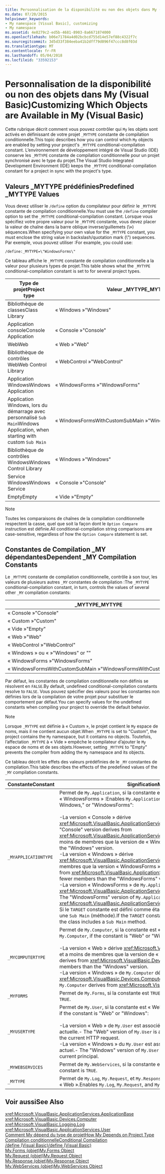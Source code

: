```yaml
---
title: Personnalisation de la disponibilité ou non des objets dans My (Visual Basic)
ms.date: 07/20/2015
helpviewer_keywords:
- My namespace [Visual Basic], customizing
- My namespace
ms.assetid: 4e8279c2-ed5b-4681-8903-8a6671874000
ms.openlocfilehash: b06e71784a4d02bcbcd755d14e57ef88c4322f7c
ms.sourcegitcommit: 3d5d33f384eeba41b2dff79d096f47ccc8d8f03d
ms.translationtype: MT
ms.contentlocale: fr-FR
ms.lasthandoff: 05/04/2018
ms.locfileid: "33592153"
---
```

# <a name="customizing-which-objects-are-available-in-my-visual-basic"></a><span data-ttu-id="27f20-102">Personnalisation de la disponibilité ou non des objets dans My (Visual Basic)</span><span class="sxs-lookup"><span data-stu-id="27f20-102">Customizing Which Objects are Available in My (Visual Basic)</span></span>
<span data-ttu-id="27f20-103">Cette rubrique décrit comment vous pouvez contrôler qui `My` les objets sont activés en définissant de votre projet `_MYTYPE` constante de compilation conditionnelle.</span><span class="sxs-lookup"><span data-stu-id="27f20-103">This topic describes how you can control which `My` objects are enabled by setting your project's `_MYTYPE` conditional-compilation constant.</span></span> <span data-ttu-id="27f20-104">L’environnement de développement intégré de Visual Studio (IDE) conserve les `_MYTYPE` constante de compilation conditionnelle pour un projet synchronisé avec le type du projet.</span><span class="sxs-lookup"><span data-stu-id="27f20-104">The Visual Studio Integrated Development Environment (IDE) keeps the `_MYTYPE` conditional-compilation constant for a project in sync with the project's type.</span></span>  
  
## <a name="predefined-mytype-values"></a><span data-ttu-id="27f20-105">Valeurs _MYTYPE prédéfinies</span><span class="sxs-lookup"><span data-stu-id="27f20-105">Predefined _MYTYPE Values</span></span>  
 <span data-ttu-id="27f20-106">Vous devez utiliser le `/define` option du compilateur pour définir le `_MYTYPE` constante de compilation conditionnelle.</span><span class="sxs-lookup"><span data-stu-id="27f20-106">You must use the `/define` compiler option to set the `_MYTYPE` conditional-compilation constant.</span></span> <span data-ttu-id="27f20-107">Lorsque vous spécifiez votre propre valeur pour le `_MYTYPE` constante, vous devez placer la valeur de chaîne dans la barre oblique inverse/guillemets (\\») séquences.</span><span class="sxs-lookup"><span data-stu-id="27f20-107">When specifying your own value for the `_MYTYPE` constant, you must enclose the string value in backslash/quotation mark (\\") sequences.</span></span> <span data-ttu-id="27f20-108">Par exemple, vous pouvez utiliser :</span><span class="sxs-lookup"><span data-stu-id="27f20-108">For example, you could use:</span></span>  
  
```  
/define:_MYTYPE=\"WindowsForms\"  
```  
  
 <span data-ttu-id="27f20-109">Ce tableau affiche le `_MYTYPE` constante de compilation conditionnelle a la valeur pour plusieurs types de projet.</span><span class="sxs-lookup"><span data-stu-id="27f20-109">This table shows what the `_MYTYPE` conditional-compilation constant is set to for several project types.</span></span>  
  
|<span data-ttu-id="27f20-110">Type de projet</span><span class="sxs-lookup"><span data-stu-id="27f20-110">Project type</span></span>|<span data-ttu-id="27f20-111">Valeur _MYTYPE</span><span class="sxs-lookup"><span data-stu-id="27f20-111">_MYTYPE value</span></span>|  
|------------------|--------------------|  
|<span data-ttu-id="27f20-112">Bibliothèque de classes</span><span class="sxs-lookup"><span data-stu-id="27f20-112">Class Library</span></span>|<span data-ttu-id="27f20-113">« Windows »</span><span class="sxs-lookup"><span data-stu-id="27f20-113">"Windows"</span></span>|  
|<span data-ttu-id="27f20-114">Application console</span><span class="sxs-lookup"><span data-stu-id="27f20-114">Console Application</span></span>|<span data-ttu-id="27f20-115">« Console »</span><span class="sxs-lookup"><span data-stu-id="27f20-115">"Console"</span></span>|  
|<span data-ttu-id="27f20-116">Web</span><span class="sxs-lookup"><span data-stu-id="27f20-116">Web</span></span>|<span data-ttu-id="27f20-117">« Web »</span><span class="sxs-lookup"><span data-stu-id="27f20-117">"Web"</span></span>|  
|<span data-ttu-id="27f20-118">Bibliothèque de contrôles Web</span><span class="sxs-lookup"><span data-stu-id="27f20-118">Web Control Library</span></span>|<span data-ttu-id="27f20-119">« WebControl »</span><span class="sxs-lookup"><span data-stu-id="27f20-119">"WebControl"</span></span>|  
|<span data-ttu-id="27f20-120">Application Windows</span><span class="sxs-lookup"><span data-stu-id="27f20-120">Windows Application</span></span>|<span data-ttu-id="27f20-121">« WindowsForms »</span><span class="sxs-lookup"><span data-stu-id="27f20-121">"WindowsForms"</span></span>|  
|<span data-ttu-id="27f20-122">Application Windows, lors du démarrage avec personnalisé `Sub Main`</span><span class="sxs-lookup"><span data-stu-id="27f20-122">Windows Application, when starting with custom `Sub Main`</span></span>|<span data-ttu-id="27f20-123">« WindowsFormsWithCustomSubMain »</span><span class="sxs-lookup"><span data-stu-id="27f20-123">"WindowsFormsWithCustomSubMain"</span></span>|  
|<span data-ttu-id="27f20-124">Bibliothèque de contrôles Windows</span><span class="sxs-lookup"><span data-stu-id="27f20-124">Windows Control Library</span></span>|<span data-ttu-id="27f20-125">« Windows »</span><span class="sxs-lookup"><span data-stu-id="27f20-125">"Windows"</span></span>|  
|<span data-ttu-id="27f20-126">Service Windows</span><span class="sxs-lookup"><span data-stu-id="27f20-126">Windows Service</span></span>|<span data-ttu-id="27f20-127">« Console »</span><span class="sxs-lookup"><span data-stu-id="27f20-127">"Console"</span></span>|  
|<span data-ttu-id="27f20-128">Empty</span><span class="sxs-lookup"><span data-stu-id="27f20-128">Empty</span></span>|<span data-ttu-id="27f20-129">« Vide »</span><span class="sxs-lookup"><span data-stu-id="27f20-129">"Empty"</span></span>|  
  
> [!NOTE]
>  <span data-ttu-id="27f20-130">Toutes les comparaisons de chaînes de la compilation conditionnelle respectent la casse, quel que soit la façon dont le `Option Compare` instruction est définie.</span><span class="sxs-lookup"><span data-stu-id="27f20-130">All conditional-compilation string comparisons are case-sensitive, regardless of how the `Option Compare` statement is set.</span></span>  
  
## <a name="dependent-my-compilation-constants"></a><span data-ttu-id="27f20-131">Constantes de Compilation _MY dépendantes</span><span class="sxs-lookup"><span data-stu-id="27f20-131">Dependent _MY Compilation Constants</span></span>  
 <span data-ttu-id="27f20-132">Le `_MYTYPE` constante de compilation conditionnelle, contrôle à son tour, les valeurs de plusieurs autres `_MY` constantes de compilation :</span><span class="sxs-lookup"><span data-stu-id="27f20-132">The `_MYTYPE` conditional-compilation constant, in turn, controls the values of several other `_MY` compilation constants:</span></span>  
  
|<span data-ttu-id="27f20-133">_MYTYPE</span><span class="sxs-lookup"><span data-stu-id="27f20-133">_MYTYPE</span></span>|<span data-ttu-id="27f20-134">_MYAPPLICATIONTYPE</span><span class="sxs-lookup"><span data-stu-id="27f20-134">_MYAPPLICATIONTYPE</span></span>|<span data-ttu-id="27f20-135">_MYCOMPUTERTYPE</span><span class="sxs-lookup"><span data-stu-id="27f20-135">_MYCOMPUTERTYPE</span></span>|<span data-ttu-id="27f20-136">_MYFORMS</span><span class="sxs-lookup"><span data-stu-id="27f20-136">_MYFORMS</span></span>|<span data-ttu-id="27f20-137">_MYUSERTYPE</span><span class="sxs-lookup"><span data-stu-id="27f20-137">_MYUSERTYPE</span></span>|<span data-ttu-id="27f20-138">_MYWEBSERVICES</span><span class="sxs-lookup"><span data-stu-id="27f20-138">_MYWEBSERVICES</span></span>|  
|--------------|-------------------------|----------------------|---------------|------------------|---------------------|  
|<span data-ttu-id="27f20-139">« Console »</span><span class="sxs-lookup"><span data-stu-id="27f20-139">"Console"</span></span>|<span data-ttu-id="27f20-140">« Console »</span><span class="sxs-lookup"><span data-stu-id="27f20-140">"Console"</span></span>|<span data-ttu-id="27f20-141">« Windows »</span><span class="sxs-lookup"><span data-stu-id="27f20-141">"Windows"</span></span>|<span data-ttu-id="27f20-142">Undefined</span><span class="sxs-lookup"><span data-stu-id="27f20-142">Undefined</span></span>|<span data-ttu-id="27f20-143">« Windows »</span><span class="sxs-lookup"><span data-stu-id="27f20-143">"Windows"</span></span>|<span data-ttu-id="27f20-144">true</span><span class="sxs-lookup"><span data-stu-id="27f20-144">TRUE</span></span>|  
|<span data-ttu-id="27f20-145">« Custom »</span><span class="sxs-lookup"><span data-stu-id="27f20-145">"Custom"</span></span>|<span data-ttu-id="27f20-146">Undefined</span><span class="sxs-lookup"><span data-stu-id="27f20-146">Undefined</span></span>|<span data-ttu-id="27f20-147">Undefined</span><span class="sxs-lookup"><span data-stu-id="27f20-147">Undefined</span></span>|<span data-ttu-id="27f20-148">Undefined</span><span class="sxs-lookup"><span data-stu-id="27f20-148">Undefined</span></span>|<span data-ttu-id="27f20-149">Undefined</span><span class="sxs-lookup"><span data-stu-id="27f20-149">Undefined</span></span>|<span data-ttu-id="27f20-150">Undefined</span><span class="sxs-lookup"><span data-stu-id="27f20-150">Undefined</span></span>|  
|<span data-ttu-id="27f20-151">« Vide »</span><span class="sxs-lookup"><span data-stu-id="27f20-151">"Empty"</span></span>|<span data-ttu-id="27f20-152">Undefined</span><span class="sxs-lookup"><span data-stu-id="27f20-152">Undefined</span></span>|<span data-ttu-id="27f20-153">Undefined</span><span class="sxs-lookup"><span data-stu-id="27f20-153">Undefined</span></span>|<span data-ttu-id="27f20-154">Undefined</span><span class="sxs-lookup"><span data-stu-id="27f20-154">Undefined</span></span>|<span data-ttu-id="27f20-155">Undefined</span><span class="sxs-lookup"><span data-stu-id="27f20-155">Undefined</span></span>|<span data-ttu-id="27f20-156">Undefined</span><span class="sxs-lookup"><span data-stu-id="27f20-156">Undefined</span></span>|  
|<span data-ttu-id="27f20-157">« Web »</span><span class="sxs-lookup"><span data-stu-id="27f20-157">"Web"</span></span>|<span data-ttu-id="27f20-158">Undefined</span><span class="sxs-lookup"><span data-stu-id="27f20-158">Undefined</span></span>|<span data-ttu-id="27f20-159">« Web »</span><span class="sxs-lookup"><span data-stu-id="27f20-159">"Web"</span></span>|<span data-ttu-id="27f20-160">false</span><span class="sxs-lookup"><span data-stu-id="27f20-160">FALSE</span></span>|<span data-ttu-id="27f20-161">« Web »</span><span class="sxs-lookup"><span data-stu-id="27f20-161">"Web"</span></span>|<span data-ttu-id="27f20-162">false</span><span class="sxs-lookup"><span data-stu-id="27f20-162">FALSE</span></span>|  
|<span data-ttu-id="27f20-163">« WebControl »</span><span class="sxs-lookup"><span data-stu-id="27f20-163">"WebControl"</span></span>|<span data-ttu-id="27f20-164">Undefined</span><span class="sxs-lookup"><span data-stu-id="27f20-164">Undefined</span></span>|<span data-ttu-id="27f20-165">« Web »</span><span class="sxs-lookup"><span data-stu-id="27f20-165">"Web"</span></span>|<span data-ttu-id="27f20-166">false</span><span class="sxs-lookup"><span data-stu-id="27f20-166">FALSE</span></span>|<span data-ttu-id="27f20-167">« Web »</span><span class="sxs-lookup"><span data-stu-id="27f20-167">"Web"</span></span>|<span data-ttu-id="27f20-168">true</span><span class="sxs-lookup"><span data-stu-id="27f20-168">TRUE</span></span>|  
|<span data-ttu-id="27f20-169">« Windows » ou « »</span><span class="sxs-lookup"><span data-stu-id="27f20-169">"Windows" or ""</span></span>|<span data-ttu-id="27f20-170">« Windows »</span><span class="sxs-lookup"><span data-stu-id="27f20-170">"Windows"</span></span>|<span data-ttu-id="27f20-171">« Windows »</span><span class="sxs-lookup"><span data-stu-id="27f20-171">"Windows"</span></span>|<span data-ttu-id="27f20-172">Undefined</span><span class="sxs-lookup"><span data-stu-id="27f20-172">Undefined</span></span>|<span data-ttu-id="27f20-173">« Windows »</span><span class="sxs-lookup"><span data-stu-id="27f20-173">"Windows"</span></span>|<span data-ttu-id="27f20-174">TRUE</span><span class="sxs-lookup"><span data-stu-id="27f20-174">TRUE</span></span>|  
|<span data-ttu-id="27f20-175">« WindowsForms »</span><span class="sxs-lookup"><span data-stu-id="27f20-175">"WindowsForms"</span></span>|<span data-ttu-id="27f20-176">« WindowsForms »</span><span class="sxs-lookup"><span data-stu-id="27f20-176">"WindowsForms"</span></span>|<span data-ttu-id="27f20-177">« Windows »</span><span class="sxs-lookup"><span data-stu-id="27f20-177">"Windows"</span></span>|<span data-ttu-id="27f20-178">true</span><span class="sxs-lookup"><span data-stu-id="27f20-178">TRUE</span></span>|<span data-ttu-id="27f20-179">« Windows »</span><span class="sxs-lookup"><span data-stu-id="27f20-179">"Windows"</span></span>|<span data-ttu-id="27f20-180">true</span><span class="sxs-lookup"><span data-stu-id="27f20-180">TRUE</span></span>|  
|<span data-ttu-id="27f20-181">« WindowsFormsWithCustomSubMain »</span><span class="sxs-lookup"><span data-stu-id="27f20-181">"WindowsFormsWithCustomSubMain"</span></span>|<span data-ttu-id="27f20-182">« Console »</span><span class="sxs-lookup"><span data-stu-id="27f20-182">"Console"</span></span>|<span data-ttu-id="27f20-183">« Windows »</span><span class="sxs-lookup"><span data-stu-id="27f20-183">"Windows"</span></span>|<span data-ttu-id="27f20-184">true</span><span class="sxs-lookup"><span data-stu-id="27f20-184">TRUE</span></span>|<span data-ttu-id="27f20-185">« Windows »</span><span class="sxs-lookup"><span data-stu-id="27f20-185">"Windows"</span></span>|<span data-ttu-id="27f20-186">true</span><span class="sxs-lookup"><span data-stu-id="27f20-186">TRUE</span></span>|  
  
 <span data-ttu-id="27f20-187">Par défaut, les constantes de compilation conditionnelle non définis se résolvent en `FALSE`.</span><span class="sxs-lookup"><span data-stu-id="27f20-187">By default, undefined conditional-compilation constants resolve to `FALSE`.</span></span> <span data-ttu-id="27f20-188">Vous pouvez spécifier des valeurs pour les constantes non définies lors de la compilation de votre projet pour substituer le comportement par défaut.</span><span class="sxs-lookup"><span data-stu-id="27f20-188">You can specify values for the undefined constants when compiling your project to override the default behavior.</span></span>  
  
> [!NOTE]
>  <span data-ttu-id="27f20-189">Lorsque `_MYTYPE` est définie à « Custom », le projet contient le `My` espace de noms, mais il ne contient aucun objet.</span><span class="sxs-lookup"><span data-stu-id="27f20-189">When `_MYTYPE` is set to "Custom", the project contains the `My` namespace, but it contains no objects.</span></span> <span data-ttu-id="27f20-190">Toutefois, l’affectation `_MYTYPE` à « Vide » empêche le compilateur d’ajouter le `My` espace de noms et de ses objets.</span><span class="sxs-lookup"><span data-stu-id="27f20-190">However, setting `_MYTYPE` to "Empty" prevents the compiler from adding the `My` namespace and its objects.</span></span>  
  
 <span data-ttu-id="27f20-191">Ce tableau décrit les effets des valeurs prédéfinies de le `_MY` constantes de compilation.</span><span class="sxs-lookup"><span data-stu-id="27f20-191">This table describes the effects of the predefined values of the `_MY` compilation constants.</span></span>  
  
|<span data-ttu-id="27f20-192">Constante</span><span class="sxs-lookup"><span data-stu-id="27f20-192">Constant</span></span>|<span data-ttu-id="27f20-193">Signification</span><span class="sxs-lookup"><span data-stu-id="27f20-193">Meaning</span></span>|  
|--------------|-------------|  
|`_MYAPPLICATIONTYPE`|<span data-ttu-id="27f20-194">Permet de `My.Application`, si la constante est « Fenêtres de Console, », » ou « WindowsForms » :</span><span class="sxs-lookup"><span data-stu-id="27f20-194">Enables `My.Application`, if the constant is "Console," Windows," or "WindowsForms":</span></span><br /><br /> <span data-ttu-id="27f20-195">-La version « Console » dérive <xref:Microsoft.VisualBasic.ApplicationServices.ConsoleApplicationBase>.</span><span class="sxs-lookup"><span data-stu-id="27f20-195">-   The "Console" version derives from <xref:Microsoft.VisualBasic.ApplicationServices.ConsoleApplicationBase>.</span></span> <span data-ttu-id="27f20-196">et a moins de membres que la version de « Windows ».</span><span class="sxs-lookup"><span data-stu-id="27f20-196">and has fewer members than the "Windows" version.</span></span><br /><span data-ttu-id="27f20-197">-La version « Windows » dérive <xref:Microsoft.VisualBasic.ApplicationServices.ApplicationBase>et a moins de membres que la version « WindowsForms ».</span><span class="sxs-lookup"><span data-stu-id="27f20-197">-   The "Windows" version derives from <xref:Microsoft.VisualBasic.ApplicationServices.ApplicationBase>.and has fewer members than the "WindowsForms" version.</span></span><br /><span data-ttu-id="27f20-198">-La version « WindowsForms » de `My.Application` dérive <xref:Microsoft.VisualBasic.ApplicationServices.WindowsFormsApplicationBase>.</span><span class="sxs-lookup"><span data-stu-id="27f20-198">-   The "WindowsForms" version of `My.Application` derives from <xref:Microsoft.VisualBasic.ApplicationServices.WindowsFormsApplicationBase>.</span></span> <span data-ttu-id="27f20-199">Si le `TARGET` constante est défini comme étant « winexe », puis la classe inclut une `Sub Main` (méthode).</span><span class="sxs-lookup"><span data-stu-id="27f20-199">If the `TARGET` constant is defined to be "winexe", then the class includes a `Sub Main` method.</span></span>|  
|`_MYCOMPUTERTYPE`|<span data-ttu-id="27f20-200">Permet de `My.Computer`, si la constante est « Web » ou « Windows » :</span><span class="sxs-lookup"><span data-stu-id="27f20-200">Enables `My.Computer`, if the constant is "Web" or "Windows":</span></span><br /><br /> <span data-ttu-id="27f20-201">-La version « Web » dérive <xref:Microsoft.VisualBasic.Devices.ServerComputer>, et a moins de membres que la version de « Windows ».</span><span class="sxs-lookup"><span data-stu-id="27f20-201">-   The "Web" version derives from <xref:Microsoft.VisualBasic.Devices.ServerComputer>, and has fewer members than the "Windows" version.</span></span><br /><span data-ttu-id="27f20-202">-La version « Windows » de `My.Computer` dérive <xref:Microsoft.VisualBasic.Devices.Computer>.</span><span class="sxs-lookup"><span data-stu-id="27f20-202">-   The "Windows" version of `My.Computer` derives from <xref:Microsoft.VisualBasic.Devices.Computer>.</span></span>|  
|`_MYFORMS`|<span data-ttu-id="27f20-203">Permet de `My.Forms`, si la constante est `TRUE`.</span><span class="sxs-lookup"><span data-stu-id="27f20-203">Enables `My.Forms`, if the constant is `TRUE`.</span></span>|  
|`_MYUSERTYPE`|<span data-ttu-id="27f20-204">Permet de `My.User`, si la constante est « Web » ou « Windows » :</span><span class="sxs-lookup"><span data-stu-id="27f20-204">Enables `My.User`, if the constant is "Web" or "Windows":</span></span><br /><br /> <span data-ttu-id="27f20-205">-La version « Web » de `My.User` est associé à l’identité de la requête HTTP actuelle.</span><span class="sxs-lookup"><span data-stu-id="27f20-205">-   The "Web" version of `My.User` is associated with the user identity of the current HTTP request.</span></span><br /><span data-ttu-id="27f20-206">-La version « Windows » du `My.User` est associé avec le principal du thread actuel.</span><span class="sxs-lookup"><span data-stu-id="27f20-206">-   The "Windows" version of `My.User` is associated with the thread's current principal.</span></span>|  
|`_MYWEBSERVICES`|<span data-ttu-id="27f20-207">Permet de `My.WebServices`, si la constante est `TRUE`.</span><span class="sxs-lookup"><span data-stu-id="27f20-207">Enables `My.WebServices`, if the constant is `TRUE`.</span></span>|  
|`_MYTYPE`|<span data-ttu-id="27f20-208">Permet de `My.Log`, `My.Request`, et `My.Response`, si la constante est « Web ».</span><span class="sxs-lookup"><span data-stu-id="27f20-208">Enables `My.Log`, `My.Request`, and `My.Response`, if the constant is "Web".</span></span>|  
  
## <a name="see-also"></a><span data-ttu-id="27f20-209">Voir aussi</span><span class="sxs-lookup"><span data-stu-id="27f20-209">See Also</span></span>  
 <xref:Microsoft.VisualBasic.ApplicationServices.ApplicationBase>  
 <xref:Microsoft.VisualBasic.Devices.Computer>  
 <xref:Microsoft.VisualBasic.Logging.Log>  
 <xref:Microsoft.VisualBasic.ApplicationServices.User>  
 [<span data-ttu-id="27f20-210">Comment My dépend du type de projet</span><span class="sxs-lookup"><span data-stu-id="27f20-210">How My Depends on Project Type</span></span>](../../../visual-basic/developing-apps/development-with-my/how-my-depends-on-project-type.md)  
 [<span data-ttu-id="27f20-211">Compilation conditionnelle</span><span class="sxs-lookup"><span data-stu-id="27f20-211">Conditional Compilation</span></span>](../../../visual-basic/programming-guide/program-structure/conditional-compilation.md)  
 [<span data-ttu-id="27f20-212">/define (Visual Basic)</span><span class="sxs-lookup"><span data-stu-id="27f20-212">/define (Visual Basic)</span></span>](../../../visual-basic/reference/command-line-compiler/define.md)  
 [<span data-ttu-id="27f20-213">My.Forms (objet)</span><span class="sxs-lookup"><span data-stu-id="27f20-213">My.Forms Object</span></span>](../../../visual-basic/language-reference/objects/my-forms-object.md)  
 [<span data-ttu-id="27f20-214">My.Request (objet)</span><span class="sxs-lookup"><span data-stu-id="27f20-214">My.Request Object</span></span>](../../../visual-basic/language-reference/objects/my-request-object.md)  
 [<span data-ttu-id="27f20-215">My.Response (objet)</span><span class="sxs-lookup"><span data-stu-id="27f20-215">My.Response Object</span></span>](../../../visual-basic/language-reference/objects/my-response-object.md)  
 [<span data-ttu-id="27f20-216">My.WebServices (objet)</span><span class="sxs-lookup"><span data-stu-id="27f20-216">My.WebServices Object</span></span>](../../../visual-basic/language-reference/objects/my-webservices-object.md)
